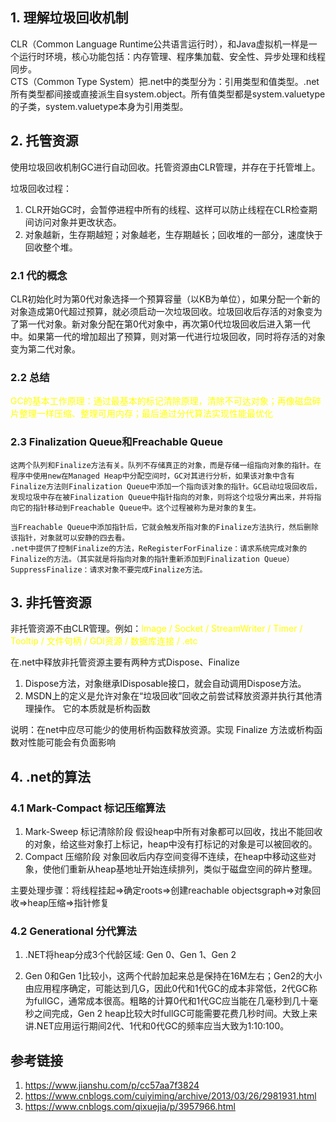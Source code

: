## 1. 理解垃圾回收机制
CLR（Common Language Runtime公共语言运行时），和Java虚拟机一样是一个运行时环境，核心功能包括：内存管理、程序集加载、安全性、异步处理和线程同步。  
CTS（Common Type System）把.net中的类型分为：引用类型和值类型。.net所有类型都间接或直接派生自system.object。所有值类型都是system.valuetype的子类，system.valuetype本身为引用类型。  

## 2. 托管资源
使用垃圾回收机制GC进行自动回收。托管资源由CLR管理，并存在于托管堆上。  

垃圾回收过程：
1. CLR开始GC时，会暂停进程中所有的线程、这样可以防止线程在CLR检查期间访问对象并更改状态。
2. 对象越新，生存期越短；对象越老，生存期越长；回收堆的一部分，速度快于回收整个堆。

### 2.1 代的概念  
CLR初始化时为第0代对象选择一个预算容量（以KB为单位），如果分配一个新的对象造成第0代超过预算，就必须启动一次垃圾回收。垃圾回收后存活的对象变为了第一代对象。新对象分配在第0代对象中，再次第0代垃圾回收后进入第一代中。如果第一代的增加超出了预算，则对第一代进行垃圾回收，同时将存活的对象变为第二代对象。

### 2.2 总结
<font color=yellow>GC的基本工作原理：通过最基本的标记清除原理，清除不可达对象；再像磁盘碎片整理一样压缩、整理可用内存；最后通过分代算法实现性能最优化</font>

### 2.3 Finalization Queue和Freachable Queue
    这两个队列和Finalize方法有关。队列不存储真正的对象，而是存储一组指向对象的指针。在程序中使用new在Managed Heap中分配空间时，GC对其进行分析，如果该对象中含有Finalize方法则Finalization Queue中添加一个指向该对象的指针。GC启动垃圾回收后，发现垃圾中存在被Finalization Queue中指针指向的对象，则将这个垃圾分离出来，并将指向它的指针移动到Freachable Queue中。这个过程被称为是对象的复生。 

    当Freachable Queue中添加指针后，它就会触发所指对象的Finalize方法执行，然后删除该指针，对象就可以安静的四去看。  
    .net中提供了控制Finalize的方法，ReRegisterForFinalize：请求系统完成对象的Finalize的方法。（其实就是将指向对象的指针重新添加到Finalization Queue）SuppressFinalize：请求对象不要完成Finalize方法。

## 3. 非托管资源
非托管资源不由CLR管理。例如：<font color=yellow>Image / Socket / StreamWriter / Timer / Tooltip / 文件句柄 / GDI资源 / 数据库连接  / .etc</font>

在.net中释放非托管资源主要有两种方式Dispose、Finalize
1. Dispose方法，对象继承IDisposable接口，就会自动调用Dispose方法。
2. MSDN上的定义是允许对象在“垃圾回收”回收之前尝试释放资源并执行其他清理操作。
它的本质就是析构函数

说明：在net中应尽可能少的使用析构函数释放资源。实现 Finalize 方法或析构函数对性能可能会有负面影响

## 4. .net的算法
### 4.1 Mark-Compact 标记压缩算法
1. Mark-Sweep 标记清除阶段 
假设heap中所有对象都可以回收，找出不能回收的对象，给这些对象打上标记，heap中没有打标记的对象是可以被回收的。
2. Compact 压缩阶段
对象回收后内存空间变得不连续，在heap中移动这些对象，使他们重新从heap基地址开始连续排列，类似于磁盘空间的碎片整理。

主要处理步骤：将线程挂起=>确定roots=>创建reachable objectsgraph=>对象回收=>heap压缩=>指针修复

### 4.2 Generational 分代算法
 1. .NET将heap分成3个代龄区域: Gen 0、Gen 1、Gen 2   

2. Gen 0和Gen 1比较小，这两个代龄加起来总是保持在16M左右；Gen2的大小由应用程序确定，可能达到几G，因此0代和1代GC的成本非常低，2代GC称为fullGC，通常成本很高。粗略的计算0代和1代GC应当能在几毫秒到几十毫秒之间完成，Gen 2 heap比较大时fullGC可能需要花费几秒时间。大致上来讲.NET应用运行期间2代、1代和0代GC的频率应当大致为1:10:100。

## 参考链接
1. https://www.jianshu.com/p/cc57aa7f3824
2. https://www.cnblogs.com/cuiyiming/archive/2013/03/26/2981931.html
3. https://www.cnblogs.com/qixuejia/p/3957966.html